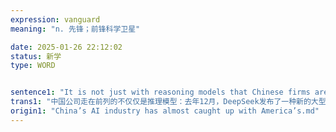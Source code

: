 ```yaml
---
expression: vanguard
meaning: "n. 先锋；前锋科学卫星"

date: 2025-01-26 22:12:02
status: 新学
type: WORD


sentence1: "It is not just with reasoning models that Chinese firms are in the vanguard: in December DeepSeek published a new large language model (LLM), a form of AI that analyses and generates text. v3 was almost 700 gigabytes, far too large to run on anything but specialist hardware, and had 685bn parameters, the individual precepts that combine to form the model’s neural network."
trans1: "中国公司走在前列的不仅仅是推理模型：去年12月，DeepSeek发布了一种新的大型语言模型（LLM），这是一种分析和生成文本的人工智能。V3几乎有700千兆字节，太大了，只能在专业硬件上运行，它有6850亿个参数，这些参数是单独的规则，它们组合在一起形成了模型的神经网络。"
origin1: "China’s AI industry has almost caught up with America’s.md"
---
```

